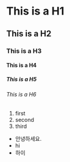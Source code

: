# This is a H1

## This is a H2

### This is a H3

#### This is a H4

##### This is a H5

###### This is a H6

1. first
2. second
3. third

* 안녕하세요.
* hi
* 하이
